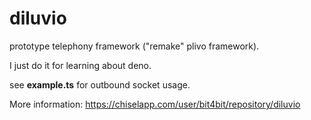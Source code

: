 # diluvio

prototype telephony framework ("remake" plivo framework).


I just do it for learning about deno.


see **example.ts** for outbound socket usage.

More information: https://chiselapp.com/user/bit4bit/repository/diluvio


